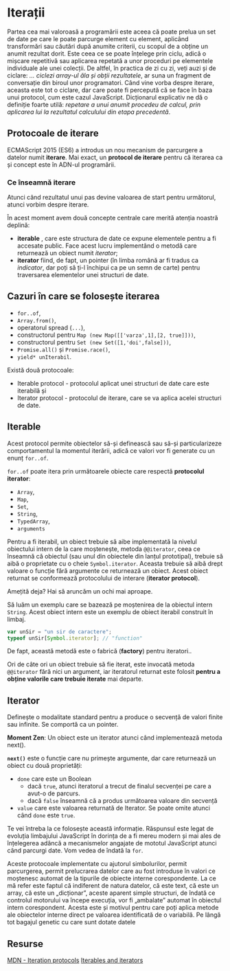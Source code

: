 # Iterații

Partea cea mai valoroasă a programării este aceea că poate prelua un set de date pe care le poate parcurge element cu element, aplicând transformări sau căutări după anumite criterii, cu scopul de a obține un anumit rezultat dorit. Este ceea ce se poate înțelege prin ciclu, adică o mișcare repetitivă sau aplicarea repetată a unor proceduri pe elementele individuale ale unei colecții. De altfel, în practica de zi cu zi, veți auzi și de ciclare: *... ciclezi array-ul ăla și obții rezultatele*, ar suna un fragment de conversație din biroul unor programatori. Când vine vorba despre iterare, aceasta este tot o ciclare, dar care poate fi percepută că se face în baza unui protocol, cum este cazul JavaScript.
Dicționarul explicativ ne dă o definiție foarte utilă: *repetare a unui anumit procedeu de calcul, prin aplicarea lui la rezultatul calculului din etapa precedentă*.

## Protocoale de iterare

ECMAScript 2015 (ES6) a introdus un nou mecanism de parcurgere a datelor numit **iterare**. Mai exact, un **protocol de iterare** pentru că iterarea ca și concept este în ADN-ul programării.

### Ce înseamnă iterare

Atunci când rezultatul unui pas devine valoarea de start pentru următorul, atunci vorbim despre iterare.

În acest moment avem două concepte centrale care merită atenția noastră deplină:

- **iterable** , care este structura de date ce expune elementele pentru a fi accesate public. Face acest lucru implementând o metodă care returnează un obiect numit *iterator*;
- **iterator** fiind, de fapt, un pointer (în limba română ar fi tradus ca *indicator*, dar poți să ți-l închipui ca pe un semn de carte) pentru traversarea elementelor unei structuri de date.

## Cazuri în care se folosește iterarea

- `for..of`,
- `Array.from()`,
- operatorul spread (`...`),
- constructorul pentru `Map (new Map([['varza',1],[2, true]]))`,
- constructorul pentru `Set (new Set([1,'doi',false]))`,
- `Promise.all()` și `Promise.race()`,
- `yield* unIterabil`.

Există două protocoale:

- Iterable protocol - protocolul aplicat unei structuri de date care este iterabilă și
- Iterator protocol - protocolul de iterare, care se va aplica acelei structuri de date.

## Iterable

Acest protocol permite obiectelor să-și definească sau să-și particularizeze comportamentul la momentul iterării, adică ce valori vor fi generate cu un enunț `for..of`.

`for..of` poate itera prin următoarele obiecte care respectă **protocolul iterator**:

- `Array`,
- `Map`,
- `Set`,
- `String`,
- `TypedArray`,
- `arguments`

Pentru a fi iterabil, un obiect trebuie să aibe implementată la nivelul obiectului intern de la care moștenește,  metoda `@@iterator`, ceea ce înseamnă că obiectul (sau unul din obiectele din lanțul prototipal), trebuie să aibă o proprietate cu o cheie `Symbol.iterator`. Aceasta trebuie să aibă drept valoare o funcție fără argumente ce returnează un obiect. Acest obiect returnat se conformează protocolului de interare (**iterator protocol**).

Amețită deja? Hai să aruncăm un ochi mai aproape.

Să luăm un exemplu care se bazează pe moștenirea de la obiectul intern `String`. Acest obiect intern este un exemplu de obiect iterabil construit în limbaj.

```javascript
var unSir = "un sir de caractere";
typeof unSir[Symbol.iterator]; // "function"
```

De fapt, această metodă este o fabrică (**factory**) pentru iteratori..

Ori de câte ori un obiect trebuie să fie iterat, este invocată metoda `@@iterator` fără nici un argument, iar iteratorul returnat este folosit **pentru a obține valorile care trebuie iterate** mai departe.

## Iterator

Definește o modalitate standard pentru a produce o secvență de valori finite sau infinite. Se comportă ca un pointer.

**Moment Zen**: Un obiect este un iterator atunci când implementează metoda next().

**`next()`** este o funcție care nu primește argumente, dar care returnează un obiect cu două proprietăți:

- `done` care este un Boolean
  - dacă `true`, atunci iteratorul a trecut de finalul secvenței pe care a avut-o de parcurs.
  - dacă `false` înseamnă că a produs următoarea valoare din secvență
- `value` care este valoarea returnată de Iterator. Se poate omite atunci când `done` este `true`.

Te vei întreba la ce folosește această informație. Răspunsul este legat de evoluția limbajului JavaScript în dorința de a fi mereu modern și mai ales de înțelegerea adâncă a mecanismelor angajate de mototul JavaScript atunci când parcurgi date. Vom vedea de îndată la `for`.

Aceste protocoale implementate cu ajutorul simbolurilor, permit parcurgerea, permit prelucrarea datelor care au fost introduse în valori ce moștenesc automat de la tipurile de obiecte interne corespondente. La ce mă refer este faptul că indiferent de natura datelor, că este text, că este un array, că este un „dicționar”, aceste aparent simple structuri, de îndată ce controlul motorului va începe execuția, vor fi „ambalate” automat în obiectul intern corespondent. Acesta este și motivul pentru care poți aplica metode ale obiectelor interne direct pe valoarea identificată de o variabilă. Pe lângă tot bagajul genetic cu care sunt dotate datele

## Resurse

[MDN - Iteration protocols](https://developer.mozilla.org/en-US/docs/Web/JavaScript/Reference/Iteration_protocols)
[Iterables and iterators](http://exploringjs.com/es6/ch_iteration.html)
